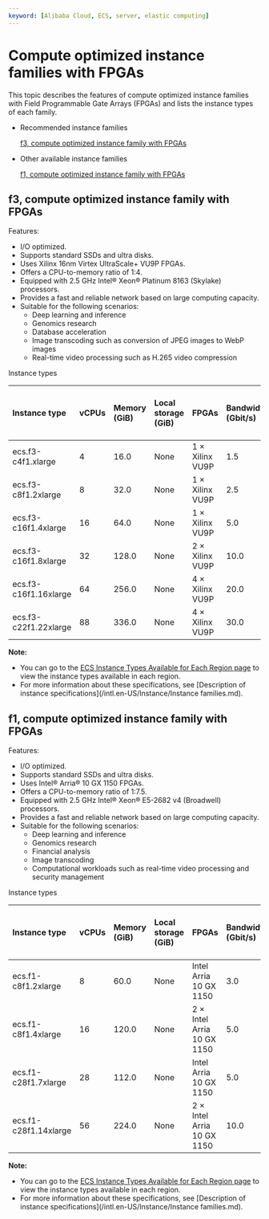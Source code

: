 ```yaml
---
keyword: [Alibaba Cloud, ECS, server, elastic computing]
---
```


# Compute optimized instance families with FPGAs

This topic describes the features of compute optimized instance families with Field Programmable Gate Arrays \(FPGAs\) and lists the instance types of each family.

-   Recommended instance families

    [f3, compute optimized instance family with FPGAs](#section_9xy_ea1_wz9)

-   Other available instance families

    [f1, compute optimized instance family with FPGAs](#section_3f4_xet_8t8)


## f3, compute optimized instance family with FPGAs

Features:

-   I/O optimized.
-   Supports standard SSDs and ultra disks.
-   Uses Xilinx 16nm Virtex UltraScale+ VU9P FPGAs.
-   Offers a CPU-to-memory ratio of 1:4.
-   Equipped with 2.5 GHz Intel® Xeon® Platinum 8163 \(Skylake\) processors.
-   Provides a fast and reliable network based on large computing capacity.
-   Suitable for the following scenarios:
    -   Deep learning and inference
    -   Genomics research
    -   Database acceleration
    -   Image transcoding such as conversion of JPEG images to WebP images
    -   Real-time video processing such as H.265 video compression

Instance types

|Instance type|vCPUs|Memory \(GiB\)|Local storage \(GiB\)|FPGAs|Bandwidth \(Gbit/s\)|Packet forwarding rate \(Kpps\)|IPv6 support|NIC queues|ENIs \(including one primary ENI\)|Private IP addresses per ENI|
|:------------|:----|:-------------|:--------------------|:----|:-------------------|:------------------------------|:-----------|:---------|:---------------------------------|----------------------------|
|ecs.f3-c4f1.xlarge|4|16.0|None|1 × Xilinx VU9P|1.5|300|No|2|3|10|
|ecs.f3-c8f1.2xlarge|8|32.0|None|1 × Xilinx VU9P|2.5|500|No|4|4|10|
|ecs.f3-c16f1.4xlarge|16|64.0|None|1 × Xilinx VU9P|5.0|1,000|No|4|8|20|
|ecs.f3-c16f1.8xlarge|32|128.0|None|2 × Xilinx VU9P|10.0|2,000|No|8|8|20|
|ecs.f3-c16f1.16xlarge|64|256.0|None|4 × Xilinx VU9P|20.0|2,500|No|16|8|20|
|ecs.f3-c22f1.22xlarge|88|336.0|None|4 × Xilinx VU9P|30.0|4,500|No|16|8|20|

**Note:**

-   You can go to the [ECS Instance Types Available for Each Region page](https://ecs-buy.aliyun.com/instanceTypes/#/instanceTypeByRegion) to view the instance types available in each region.
-   For more information about these specifications, see [Description of instance specifications](/intl.en-US/Instance/Instance families.md).

## f1, compute optimized instance family with FPGAs

Features:

-   I/O optimized.
-   Supports standard SSDs and ultra disks.
-   Uses Intel® Arria® 10 GX 1150 FPGAs.
-   Offers a CPU-to-memory ratio of 1:7.5.
-   Equipped with 2.5 GHz Intel® Xeon® E5-2682 v4 \(Broadwell\) processors.
-   Provides a fast and reliable network based on large computing capacity.
-   Suitable for the following scenarios:
    -   Deep learning and inference
    -   Genomics research
    -   Financial analysis
    -   Image transcoding
    -   Computational workloads such as real-time video processing and security management

Instance types

|Instance type|vCPUs|Memory \(GiB\)|Local storage \(GiB\)|FPGAs|Bandwidth \(Gbit/s\)|Packet forwarding rate \(Kpps\)|IPv6 support|NIC queues|ENIs \(including one primary ENI\)|Private IP addresses per ENI|
|:------------|:----|:-------------|:--------------------|:----|:-------------------|:------------------------------|:-----------|:---------|:---------------------------------|----------------------------|
|ecs.f1-c8f1.2xlarge|8|60.0|None|Intel Arria 10 GX 1150|3.0|400|Yes|4|4|10|
|ecs.f1-c8f1.4xlarge|16|120.0|None|2 × Intel Arria 10 GX 1150|5.0|1,000|Yes|4|8|20|
|ecs.f1-c28f1.7xlarge|28|112.0|None|Intel Arria 10 GX 1150|5.0|2,000|Yes|8|8|20|
|ecs.f1-c28f1.14xlarge|56|224.0|None|2 × Intel Arria 10 GX 1150|10.0|2,000|Yes|14|8|20|

**Note:**

-   You can go to the [ECS Instance Types Available for Each Region page](https://ecs-buy.aliyun.com/instanceTypes/#/instanceTypeByRegion) to view the instance types available in each region.
-   For more information about these specifications, see [Description of instance specifications](/intl.en-US/Instance/Instance families.md).

